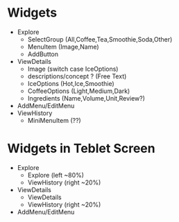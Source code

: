 # Widgets
- Explore
  - SelectGroup (All,Coffee,Tea,Smoothie,Soda,Other)
  - MenuItem (Image,Name)
  - AddButton
- ViewDetails
  - Image (switch case IceOptions)
  - descriptions/concept ? (Free Text)
  - IceOptions (Hot,Ice,Smoothie)
  - CoffeeOptions (Light,Medium,Dark)
  - Ingredients (Name,Volume,Unit,Review?)
- AddMenu/EditMenu
- ViewHistory
  - MiniMenuItem (??)

# Widgets in Teblet Screen
- Explore
  - Explore (left ~80%)
  - ViewHistory (right ~20%)
- ViewDetails
  - ViewDetails
  - ViewHistory (right ~20%)
- AddMenu/EditMenu